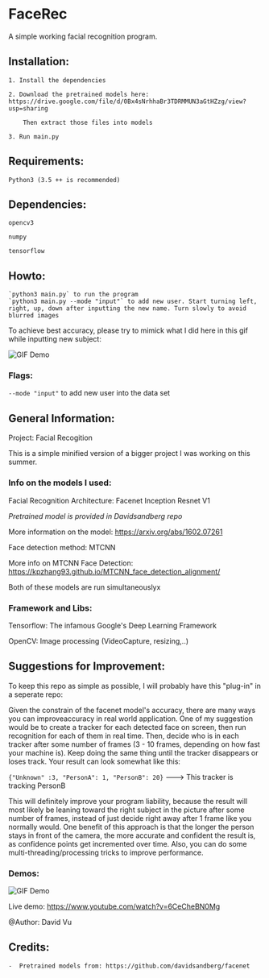 # FaceRec
A simple working facial recognition program.


## Installation:
    1. Install the dependencies

    2. Download the pretrained models here: https://drive.google.com/file/d/0Bx4sNrhhaBr3TDRMMUN3aGtHZzg/view?usp=sharing
    
        Then extract those files into models

    3. Run main.py

## Requirements:
    Python3 (3.5 ++ is recommended)

## Dependencies:

    opencv3

    numpy

    tensorflow


## Howto:
    `python3 main.py` to run the program
    `python3 main.py --mode "input"` to add new user. Start turning left, right, up, down after inputting the new name. Turn slowly to avoid blurred images

To achieve best accuracy, please try to mimick what I did here in this gif while inputting new subject:
    
![GIF Demo](https://media.giphy.com/media/3o7aD7CZ6C3RLCvLgs/giphy.gif)

        
### Flags:
   `--mode "input"` to add new user into the data set
    


## General Information:
Project: Facial Recogition

This is a simple minified version of a bigger project I was working on this summer.

### Info on the models I used:

Facial Recognition Architecture: Facenet Inception Resnet V1 

_Pretrained model is provided in Davidsandberg repo_

More information on the model: https://arxiv.org/abs/1602.07261

Face detection method: MTCNN

More info on MTCNN Face Detection: https://kpzhang93.github.io/MTCNN_face_detection_alignment/

Both of these models are run simultaneouslyx

### Framework and Libs:

Tensorflow: The infamous Google's Deep Learning Framework

OpenCV: Image processing (VideoCapture, resizing,..)


## Suggestions for Improvement:
To keep this repo as simple as possible, I will probably have this "plug-in" in a seperate repo:

Given the constrain of the facenet model's accuracy, there are many ways you can improveaccuracy in real world application. One of my suggestion would be to create a tracker for each detected face on screen, then run recognition for each of them in real time. Then, decide who is in each tracker after some number of frames (3 - 10 frames, depending on how fast your machine is). Keep doing the same thing until the tracker disappears or loses track. Your result can look somewhat like this:

`{"Unknown" :3, "PersonA": 1, "PersonB": 20}` ---> This tracker is tracking PersonB

This will definitely improve your program liability, because the result will most likely be leaning toward the right subject in the picture after some number of frames, instead of just decide right away after 1 frame like you normally would. One benefit of this approach is that the longer the person stays in front of the camera, the more accurate and confident the result is, as confidence points get incremented over time.
Also, you can do some multi-threading/processing tricks to improve performance.

### Demos:

![GIF Demo](https://media.giphy.com/media/l378mx3j8ZsWlOuze/giphy.gif)

Live demo: https://www.youtube.com/watch?v=6CeCheBN0Mg



@Author: David Vu

## Credits:
    -  Pretrained models from: https://github.com/davidsandberg/facenet
